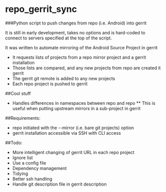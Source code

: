 # repo_gerrit_sync

###Python script to push changes from repo (i.e. Android) into gerrit

It is still in early development, takes no options and is hard-coded to connect to servers specified at the top of the script.

It was written to automate mirroring of the Android Source Project in gerrit

* It requests lists of projects from a repo mirror project and a gerrit installation
* Those lists are compared, and any new projects from repo are created it gerrit
* The gerrit git remote is added to any new projects
* Each repo project is pushed to gerrit

##Cool stuff
* Handles differences in namespaces between repo and repo
** This is useful when putting upstream mirrors in a sub-project in gerrit

##Requirements:
* repo initiated with the --mirror (i.e. bare git projects) option
* gerrit installation accessible via SSH with CLI access

##Todo:
* More intelligent changing of gerrit URL in each repo project
* Ignore list
* Use a config file
* Dependency management
* Tidying
* Better ssh handling
* Handle git description file in gerrit description

